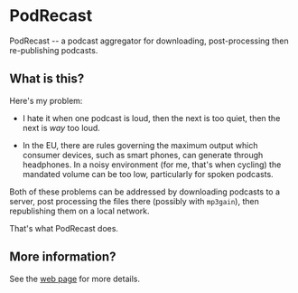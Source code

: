 PodRecast
=========

PodRecast -- a podcast aggregator for downloading, post-processing then re-publishing podcasts.

## What is this?

Here's my problem:

- I hate it when one podcast is loud, then the next is too quiet, then the next
  is *way* too loud.

- In the EU, there are rules governing the maximum output which consumer
  devices, such as smart phones, can generate through headphones.  In a noisy
  environment (for me, that's when cycling) the mandated volume can be too
  low, particularly for spoken podcasts.
  
Both of these problems can be addressed by downloading podcasts to a server,
post processing the files there (possibly with `mp3gain`), then republishing
them on a local network.

That's what PodRecast does.

## More information?

See the [web page](http://podrecast.smblott.org/) for more details.

